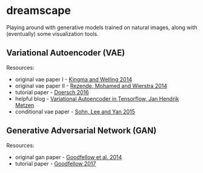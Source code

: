 # dreamscape
Playing around with generative models trained on natural images, along with (eventually) some visualization tools.

## Variational Autoencoder (VAE)
Resources:
* original vae paper I - [Kingma and Welling 2014](https://arxiv.org/abs/1312.6114)
* original vae paper II - [Rezende, Mohamed and Wierstra 2014](https://arxiv.org/abs/1401.4082)
* tutorial paper - [Doersch 2016](https://arxiv.org/pdf/1606.05908v2.pdf)
* helpful blog - [Variational Autoencoder in Tensorflow, Jan Hendrik Metzen](https://jmetzen.github.io/2015-11-27/vae.html)
* conditional vae paper - [Sohn, Lee and Yan 2015](https://papers.nips.cc/paper/5775-learning-structured-output-representation-using-deep-conditional-generative-models)

## Generative Adversarial Network (GAN)
Resources:
* original gan paper - [Goodfellow et al. 2014](https://arxiv.org/abs/1406.2661)
* tutorial paper - [Goodfellow 2017](https://arxiv.org/pdf/1701.00160.pdf)

